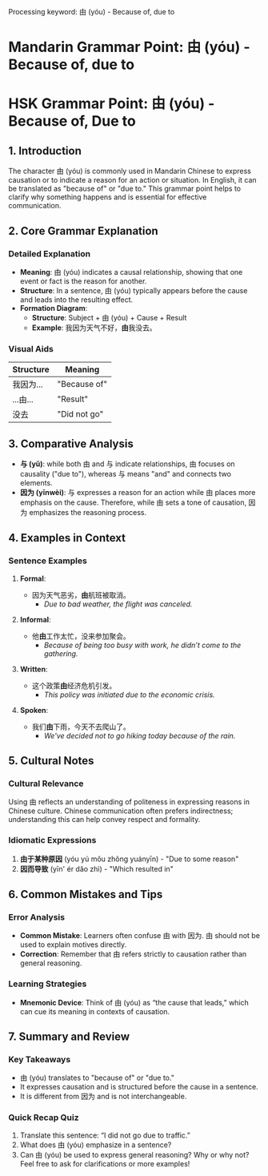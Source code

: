 Processing keyword: 由 (yóu) - Because of, due to
# Mandarin Grammar Point: 由 (yóu) - Because of, due to
# HSK Grammar Point: 由 (yóu) - Because of, Due to
## 1. Introduction
The character 由 (yóu) is commonly used in Mandarin Chinese to express causation or to indicate a reason for an action or situation. In English, it can be translated as "because of" or "due to." This grammar point helps to clarify why something happens and is essential for effective communication.
## 2. Core Grammar Explanation
### Detailed Explanation
- **Meaning**: 由 (yóu) indicates a causal relationship, showing that one event or fact is the reason for another.
- **Structure**: In a sentence, 由 (yóu) typically appears before the cause and leads into the resulting effect. 
- **Formation Diagram**:
  - **Structure**: Subject + 由 (yóu) + Cause + Result
  - **Example**: 我因为天气不好，**由**我没去。
  
### Visual Aids
| Structure   | Meaning                      |
|-------------|------------------------------|
| 我因为... | "Because of"                |
| ...由...    | "Result"                    |
| 没去         | "Did not go"                 |
## 3. Comparative Analysis
- **与 (yǔ)**: while both 由 and 与 indicate relationships, 由 focuses on causality ("due to"), whereas 与 means "and" and connects two elements.
- **因为 (yīnwèi)**: 与 expresses a reason for an action while 由 places more emphasis on the cause. Therefore, while 由 sets a tone of causation, 因为 emphasizes the reasoning process.
## 4. Examples in Context
### Sentence Examples
1. **Formal**:
   - 因为天气恶劣，**由**航班被取消。
     - *Due to bad weather, the flight was canceled.*
   
2. **Informal**:
   - 他**由**工作太忙，没来参加聚会。
     - *Because of being too busy with work, he didn’t come to the gathering.*
3. **Written**:
   - 这个政策**由**经济危机引发。
     - *This policy was initiated due to the economic crisis.*
    
4. **Spoken**:
   - 我们**由**下雨，今天不去爬山了。
     - *We've decided not to go hiking today because of the rain.*
## 5. Cultural Notes
### Cultural Relevance
Using 由 reflects an understanding of politeness in expressing reasons in Chinese culture. Chinese communication often prefers indirectness; understanding this can help convey respect and formality.
### Idiomatic Expressions
1. **由于某种原因** (yóu yú mǒu zhǒng yuányīn) - "Due to some reason"
2. **因而导致** (yīn' ér dǎo zhì) - "Which resulted in"
## 6. Common Mistakes and Tips
### Error Analysis
- **Common Mistake**: Learners often confuse 由 with 因为. 由 should not be used to explain motives directly.
- **Correction**: Remember that 由 refers strictly to causation rather than general reasoning.
### Learning Strategies
- **Mnemonic Device**: Think of 由 (yóu) as “the cause that leads,” which can cue its meaning in contexts of causation.
## 7. Summary and Review
### Key Takeaways
- 由 (yóu) translates to "because of" or "due to."
- It expresses causation and is structured before the cause in a sentence.
- It is different from 因为 and is not interchangeable.
### Quick Recap Quiz
1. Translate this sentence: “I did not go due to traffic.”  
2. What does 由 (yóu) emphasize in a sentence?  
3. Can 由 (yóu) be used to express general reasoning? Why or why not?
Feel free to ask for clarifications or more examples!
